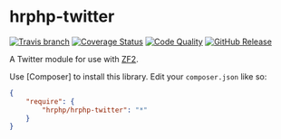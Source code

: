# hrphp-twitter
[![Travis branch](https://img.shields.io/travis/hrphp/hrphp-twitter.svg?style=flat)](https://travis-ci.org/hrphp/hrphp-twitter) [![Coverage Status](http://img.shields.io/scrutinizer/coverage/g/hrphp/hrphp-twitter.svg?style=flat)](http://img.shields.io/scrutinizer/coverage/g/hrphp/hrphp-twitter.svg?style=flat) [![Code Quality](http://img.shields.io/scrutinizer/g/hrphp/hrphp-twitter.svg?style=flat)](http://img.shields.io/scrutinizer/g/hrphp/hrphp-twitter.svg?style=flat) [![GitHub Release](http://img.shields.io/github/release/hrphp/hrphp-twitter.svg?style=flat)](http://img.shields.io/github/release/hrphp/hrphp-twitter.svg?style=flat)

A Twitter module for use with [ZF2](http://framework.zend.com/).

Use [Composer] to install this library. Edit your `composer.json` like so:
```json
{
    "require": {
        "hrphp/hrphp-twitter": "*"
    }
}
```